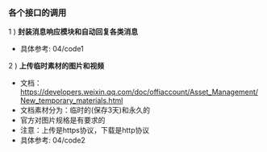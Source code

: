 ### 各个接口的调用

1 ) **封装消息响应模块和自动回复各类消息**

- 具体参考: 04/code1

2 ) **上传临时素材的图片和视频**

- 文档：https://developers.weixin.qq.com/doc/offiaccount/Asset_Management/New_temporary_materials.html
- 文档素材分为：临时的(保存3天)和永久的
- 官方对图片规格是有要求的
- 注意：上传是https协议，下载是http协议
- 具体参考: 04/code2
